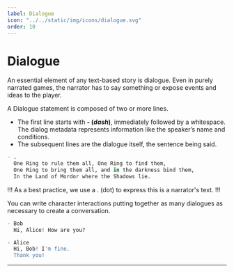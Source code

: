 ```yaml
---
label: Dialogue
icon: "../../static/img/icons/dialogue.svg"
order: 10
---
```

# Dialogue

An essential element of any text-based story is dialogue. Even in purely narrated games, the narrator has to say something or expose events and ideas to the player.

A Dialogue statement is composed of two or more lines.

- The first line starts with **- (_dash_)**, immediately followed by a whitespace. The dialog metadata represents information like the speaker’s name and conditions.
- The subsequent lines are the dialogue itself, the sentence being said.


```q #
- .
  One Ring to rule them all, One Ring to find them,
  One Ring to bring them all, and in the darkness bind them,
  In the Land of Mordor where the Shadows lie.
```

!!!
As a best practice, we use a . (dot) to express this is a narrator's text.
!!!

You can write character interactions putting together as many dialogues as necessary to create a conversation.

```q #
- Bob
  Hi, Alice! How are you?

- Alice
  Hi, Bob! I'm fine.
  Thank you!
```

---
